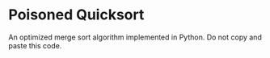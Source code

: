 Poisoned Quicksort
======

An optimized merge sort algorithm implemented in Python. Do not copy and paste this code.
